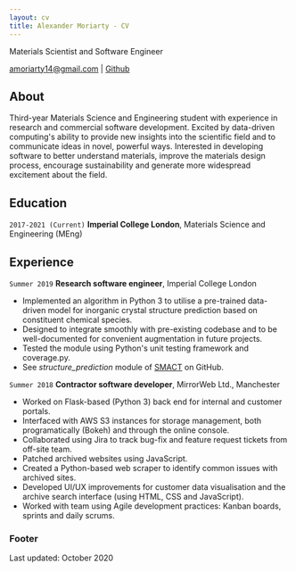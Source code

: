 ```yaml
---
layout: cv
title: Alexander Moriarty - CV
---
```


Materials Scientist and Software Engineer

<div id="webaddress">
<a href="mailto:amoriarty14@gmail.com">amoriarty14@gmail.com</a>
| <a href="https://github.com/a-ws-m">Github</a>
</div>

## About

Third-year Materials Science and Engineering student with experience in research and commercial software development.
Excited by data-driven computing's ability to provide new insights into the scientific field and to communicate ideas in novel, powerful ways.
Interested in developing software to better understand materials, improve the materials design process, encourage sustainability and generate more widespread excitement about the field.

## Education

`2017-2021 (Current)`
__Imperial College London__, Materials Science and Engineering (MEng)

## Experience

`Summer 2019`
__Research software engineer__, Imperial College London

- Implemented an algorithm in Python 3 to utilise a pre-trained data-driven model for inorganic crystal structure prediction based on constituent chemical species.
- Designed to integrate smoothly with pre-existing codebase and to be well-documented for convenient augmentation in future projects.
- Tested the module using Python's unit testing framework and coverage.py.
- See *structure_prediction* module of [SMACT](https://github.com/WMD-group/SMACT) on GitHub.

`Summer 2018`
__Contractor software developer__, MirrorWeb Ltd., Manchester

- Worked on Flask-based (Python 3) back end for internal and customer portals.
- Interfaced with AWS S3 instances for storage management, both programatically (Bokeh) and through the online console.
- Collaborated using Jira to track bug-fix and feature request tickets from off-site team.
- Patched archived websites using JavaScript.
- Created a Python-based web scraper to identify common issues with archived sites.
- Developed UI/UX improvements for customer data visualisation and the archive search interface (using HTML, CSS and JavaScript).
- Worked with team using Agile development practices: Kanban boards, sprints and daily scrums.

### Footer

Last updated: October 2020
